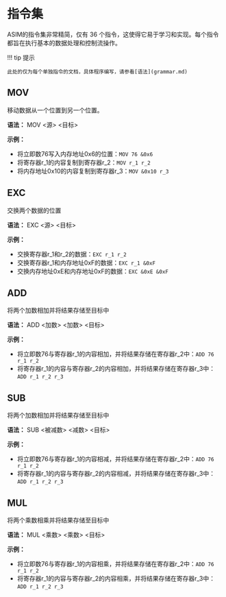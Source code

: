 # 指令集

ASIM的指令集非常精简，仅有 36 个指令，这使得它易于学习和实现。每个指令都旨在执行基本的数据处理和控制流操作。

!!! tip 提示

    此处的仅为每个单独指令的文档，具体程序编写，请参看[语法](grammar.md)

## MOV
移动数据从一个位置到另一个位置。

**语法：**
MOV <源> <目标>

**示例：**

- 将立即数76写入内存地址0x6的位置：`MOV 76 &0x6`
- 将寄存器r_1的内容复制到寄存器r_2：`MOV r_1 r_2`
- 将内存地址0x10的内容复制到寄存器r_3：`MOV &0x10 r_3`

## EXC
交换两个数据的位置

**语法：**
EXC <源> <目标>

**示例：**

- 交换寄存器r_1和r_2的数据：`EXC r_1 r_2`
- 交换寄存器r_1和内存地址0xF的数据：`EXC r_1 &0xF`
- 交换内存地址0xE和内存地址0xF的数据：`EXC &0xE &0xF`  

## ADD
将两个加数相加并将结果存储至目标中

**语法：**
ADD <加数> <加数> <目标>

**示例：**

- 将立即数76与寄存器r_1的内容相加，并将结果存储在寄存器r_2中：`ADD 76 r_1 r_2`
- 将寄存器r_1的内容与寄存器r_2的内容相加，并将结果存储在寄存器r_3中：`ADD r_1 r_2 r_3`

## SUB
将两个加数相加并将结果存储至目标中

**语法：**
SUB <被减数> <减数> <目标>

**示例：**

- 将立即数76与寄存器r_1的内容相减，并将结果存储在寄存器r_2中：`ADD 76 r_1 r_2`
- 将寄存器r_1的内容与寄存器r_2的内容相减，并将结果存储在寄存器r_3中：`ADD r_1 r_2 r_3`

## MUL
将两个乘数相乘并将结果存储至目标中

**语法：**
MUL <乘数> <乘数> <目标>

**示例：**

- 将立即数76与寄存器r_1的内容相乘，并将结果存储在寄存器r_2中：`ADD 76 r_1 r_2`
- 将寄存器r_1的内容与寄存器r_2的内容相乘，并将结果存储在寄存器r_3中：`ADD r_1 r_2 r_3`
